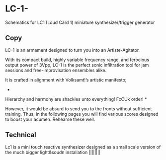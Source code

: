 # LC-1-
Schematics for LC1 (Loud Card 1) miniature synthesizer/trigger generator

<h2> Copy </h2>
LC-1 is an armament designed to turn you into an Artiste-Agitator.

With its compact build, highly variable frequency range, and ferocious output power of 3Vpp, LC-1 is the perfect sonic infiltration tool
 for jam sessions and free-improvisation ensembles alike. 

It is crafted in alignment with Volksamt!’s artistic manifesto;

*
Hierarchy and harmony are shackles unto everything!
FcCUk order!
*

However, 
it would be absurd to send you to the fronts without sufficient training.
Thus;
 in the following pages you will find various scores
designed to boost your acumen.
Rehearse these well.

<h2> Technical </h2>

Lc1 is a mini touch reactive synthesizer designed as a small scale version of the much bigger light&soudn installation <a src="www.volksamt.org/menagerie.html"> |||||||| </a>
